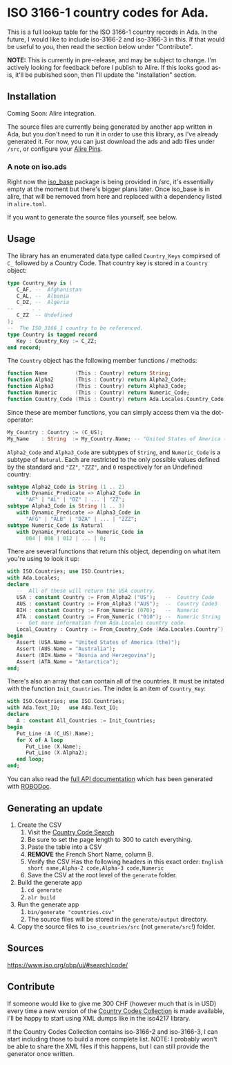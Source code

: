 # ISO 3166-1 country codes for Ada.

This is a full lookup table for the ISO 3166-1 country records in Ada.  In the future, I would like to include iso-3166-2 and iso-3166-3 in this. If that would be useful to you, then read the section below under "Contribute".

**NOTE:** This is currently in pre-release, and may be subject to change.  I'm actively looking for feedback before I publish to Alire.  If this looks good as-is, it'll be published soon, then I'll update the "Installation" section.

## Installation
Coming Soon: Alire integration.

The source files are currently being generated by another app written in Ada, but you don't need to run it in order to use this library, as I've already generated it.  For now, you can just download the ads and adb files under `/src`, or configure your [Alire Pins](https://alire.ada.dev/docs/#work-in-progress-dependency-overrides).

### A note on iso.ads
Right now the [iso_base](https://github.com/ada-iso/iso_base/) package is being provided in /src, it's essentially empty at the moment but there's bigger plans later.  Once iso_base is in alire, that will be removed from here and replaced with a dependency listed in `alire.toml`.

If you want to generate the source files yourself, see below.

## Usage
The library has an enumerated data type called `Country_Keys` compirsed of `C_` followed by a Country Code.  That country key is stored in a `Country` object:
```Ada
type Country_Key is (
   C_AF, --  Afghanistan
   C_AL, --  Albania
   C_DZ, --  Algeria
--    . . .
   C_ZZ  -- Undefined
);
--  The ISO_3166_1 country to be referenced.
type Country is tagged record
   Key : Country_Key := C_ZZ;
end record;
```

The `Country` object has the following member functions / methods:
```Ada
function Name         (This : Country) return String;
function Alpha2       (This : Country) return Alpha2_Code;
function Alpha3       (This : Country) return Alpha3_Code;
function Numeric      (This : Country) return Numeric_Code;
function Country_Code (This : Country) return Ada.Locales.Country_Code;
```
Since these are member functions, you can simply access them via the dot-operator:
```Ada
My_Country : Country := (C_US);
My_Name    : String  := My_Country.Name; -- "United States of America (The)"
```

`Alpha2_Code` and `Alpha3_Code` are subtypes of `String`, and `Numeric_Code` is a subtype of `Natural`.  Each are restricted to the only possible values defined  by the standard and `"ZZ"`, `"ZZZ"`, and `0` respectively for an Undefined country:   
```Ada
subtype Alpha2_Code is String (1 .. 2)
   with Dynamic_Predicate => Alpha2_Code in
      "AF" | "AL" | "DZ" | ... | "ZZ";
subtype Alpha3_Code is String (1 .. 3)
   with Dynamic_Predicate => Alpha3_Code in
      "AFG" | "ALB" | "DZA" | ... | "ZZZ";
subtype Numeric_Code is Natural
   with Dynamic_Predicate => Numeric_Code in
      004 | 008 | 012 | ... | 0; 
```

There are several functions that return this object, depending on what item you're using to look it up:
```Ada
with ISO.Countries; use ISO.Countries;
with Ada.Locales;
declare
   --  All of these will return the USA country.
   USA : constant Country := From_Alpha2 ("US");   --  Country Code
   AUS : constant Country := From_Alpha3 ("AUS");  --  Country Code3
   BIH : constant Country := From_Numeric (070);   --  Numeric
   ATA : constant Country := From_Numeric ("010"); --  Numeric String
   --  Get more information from Ada.Locales country code.
   Local_Country : Country := From_Country_Code (Ada.Locales.Country¨);
begin
   Assert (USA.Name = "United States of America (the)");
   Assert (AUS.Name = "Australia");
   Assert (BIH.Name = "Bosnia and Herzegovina");
   Assert (ATA.Name = "Antarctica");
end;
``` 
There's also an array that can contain all of the countries.  It must be initated with the function `Init_Countries`.  The index is an item of `Country_Key`: 
```Ada
with ISO.Countries; use ISO.Countries;
with Ada.Text_IO;   use Ada.Text_IO;
declare
   A : constant All_Countries := Init_Countries;
begin
   Put_Line (A (C_US).Name);
   for X of A loop
      Put_Line (X.Name);
      Put_Line (X.Alpha2);
   end loop;
end;
```

You can also read the [full API documentation](https://ada-iso.github.io/docs/countries/index.html) which has been generated with [ROBODoc](https://github.com/gumpu/ROBODoc).

## Generating an update
1. Create the CSV
   1. Visit the [Country Code Search](https://www.iso.org/obp/ui/#search/code/)
   2. Be sure to set the page length to 300 to catch everything.
   3. Paste the table into a CSV
   4. **REMOVE** the French Short Name, column B.
   5. Verify the CSV Has the following headers in this exact order: `English short name,Alpha-2 code,Alpha-3 code,Numeric`
   6. Save the CSV at the root level of the `generate` folder.
2. Build the generate app
   1. `cd generate`
   2. `alr build`
3. Run the generate app
   1. `bin/generate "countries.csv"`
   2. The source files will be stored in the `generate/output` directory.
4. Copy the source files to `iso_countries/src` (not `generate/src`!) folder.

## Sources
https://www.iso.org/obp/ui/#search/code/

## Contribute
If someone would like to give me 300 CHF (however much that is in USD) every time a new version of the [Country Codes Collection](https://www.iso.org/publication/PUB500001.html) is made available, I'll be happy to start using XML dumps like in the iso4217 library.

If the Country Codes Collection contains iso-3166-2 and iso-3166-3, I can start including those to build a more complete list.
NOTE: I probably won't be able to share the XML files if this happens, but I can still provide the generator once written.